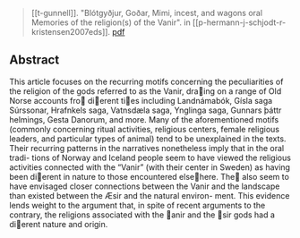 > [[t-gunnell]]. "Blótgyðjur, Goðar, Mimi, incest, and wagons oral Memories of the religion(s) of the Vanir". in [[p-hermann-j-schjodt-r-kristensen2007eds]]. [pdf](a/t-gunnell2017.pdf)

## Abstract
This article focuses on the recurring motifs concerning the peculiarities of the religion of the gods referred to as the Vanir, dra􏰀ing on a range of Old Norse accounts fro􏰁 di􏰂erent ti􏰁es including Landnámabók, Gísla saga Súrssonar, Hrafnkels saga, Vatnsdæla saga, Ynglinga saga, Gunnars þáttr helmings, Gesta Danorum, and more. Many of the aforementioned motifs (commonly concerning ritual activities, religious centers, female religious leaders, and particular types of animal) tend to be unexplained in the texts. Their recurring patterns in the narratives nonetheless imply that in the oral tradi- tions of Norway and Iceland people seem to have viewed the religious activities connected with the “Vanir” (with their center in Sweden) as having been di􏰂erent in nature to those encountered else􏰀here. The􏰃 also seem to have envisaged closer connections between the Vanir and the landscape than existed between the Æsir and the natural environ- ment. This evidence lends weight to the argument that, in spite of recent arguments to the contrary, the religions associated with the 􏰄anir and the 􏰅sir gods had a di􏰂erent nature and origin.